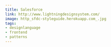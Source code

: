 ```yaml
---
title: Salesforce
link: http://www.lightningdesignsystem.com/
image: http_sfdc-styleguide.herokuapp.com_.jpg
tags:
- designlanguage
- frontend
- patterns
---
```

